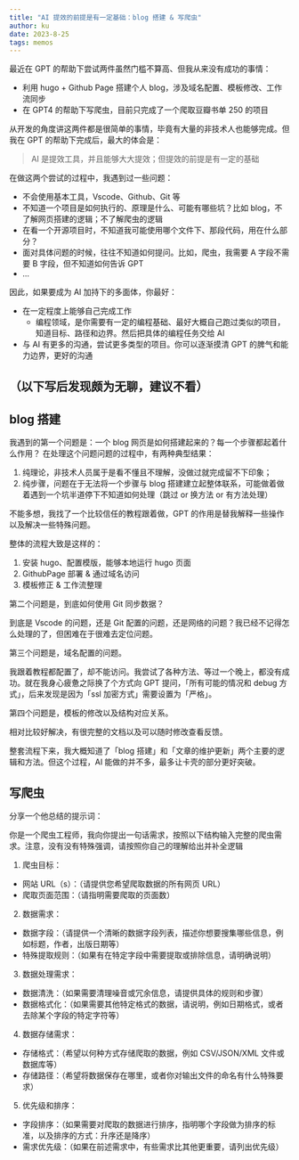 ```yaml
---
title: "AI 提效的前提是有一定基础：blog 搭建 & 写爬虫"
author: ku
date: 2023-8-25
tags: memos
---
```


最近在 GPT 的帮助下尝试两件虽然门槛不算高、但我从来没有成功的事情：

- 利用 hugo + Github Page 搭建个人 blog，涉及域名配置、模板修改、工作流同步
- 在 GPT4 的帮助下写爬虫，目前只完成了一个爬取豆瓣书单 250 的项目

从开发的角度讲这两件都是很简单的事情，毕竟有大量的非技术人也能够完成。但我在 GPT 的帮助下完成后，最大的体会是：

> AI 是提效工具，并且能够大大提效；但提效的前提是有一定的基础

在做这两个尝试的过程中，我遇到过一些问题：

- 不会使用基本工具，Vscode、Github、Git 等
- 不知道一个项目是如何执行的、原理是什么、可能有哪些坑？比如 blog，不了解网页搭建的逻辑；不了解爬虫的逻辑
- 在看一个开源项目时，不知道我可能使用哪个文件下、那段代码，用在什么部分？
- 面对具体问题的时候，往往不知道如何提问。比如，爬虫，我需要 A 字段不需要 B 字段，但不知道如何告诉 GPT
- ...

因此，如果要成为 AI 加持下的多面体，你最好：

- 在一定程度上能够自己完成工作
  - 编程领域，是你需要有一定的编程基础、最好大概自己跑过类似的项目，知道目标、路径和边界。然后把具体的编程任务交给 AI
- 与 AI 有更多的沟通，尝试更多类型的项目。你可以逐渐摸清 GPT 的脾气和能力边界，更好的沟通

（以下写后发现颇为无聊，建议不看）
---

## blog 搭建

我遇到的第一个问题是：一个 blog 网页是如何搭建起来的？每一个步骤都起着什么作用？
在处理这个问题问题的过程中，有两种典型结果：

1. 纯理论，非技术人员属于是看不懂且不理解，没做过就完成留不下印象；
2. 纯步骤，问题在于无法将一个步骤与 blog 搭建建立起整体联系，可能做着做着遇到一个坑半道停下不知道如何处理（跳过 or 换方法 or 有方法处理）

不能多想，我找了一个比较信任的教程跟着做，GPT 的作用是替我解释一些操作以及解决一些特殊问题。

整体的流程大致是这样的：

1. 安装 hugo、配置模版，能够本地运行 hugo 页面
2. GithubPage 部署 & 通过域名访问
3. 模板修正 & 工作流整理

第二个问题是，到底如何使用 Git 同步数据？

到底是 Vscode 的问题，还是 Git 配置的问题，还是网络的问题？我已经不记得怎么处理的了，但困难在于很难去定位问题。

第三个问题是，域名配置的问题。

我跟着教程都配置了，却不能访问。我尝试了各种方法、等过一个晚上，都没有成功。就在我身心疲惫之际换了个方式向 GPT 提问，「所有可能的情况和 debug 方式」，后来发现是因为「ssl 加密方式」需要设置为「严格」。

第四个问题是，模板的修改以及结构对应关系。

相对比较好解决，有很完整的文档以及可以随时修改查看反馈。

整套流程下来，我大概知道了「blog 搭建」和「文章的维护更新」两个主要的逻辑和方法。但这个过程，AI 能做的并不多，最多让卡壳的部分更好突破。

## 写爬虫

分享一个他总结的提示词：

你是一个爬虫工程师，我向你提出一句话需求，按照以下结构输入完整的爬虫需求。注意，没有没有特殊强调，请按照你自己的理解给出并补全逻辑

1. 爬虫目标：

- 网站 URL（s）：（请提供您希望爬取数据的所有网页 URL）
- 爬取页面范围：（请指明需要爬取的页面数）

2. 数据需求：

- 数据字段：（请提供一个清晰的数据字段列表，描述你想要搜集哪些信息，例如标题，作者，出版日期等）
- 特殊提取规则：（如果有在特定字段中需要提取或排除信息，请明确说明）

3. 数据处理需求：

- 数据清洗：（如果需要清理噪音或冗余信息，请提供具体的规则和步骤）
- 数据格式化：（如果需要其他特定格式的数据，请说明，例如日期格式，或者去除某个字段的特定字符等）

4. 数据存储需求：

- 存储格式：（希望以何种方式存储爬取的数据，例如 CSV/JSON/XML 文件或数据库等）
- 存储路径：（希望将数据保存在哪里，或者你对输出文件的命名有什么特殊要求）

5. 优先级和排序：

- 字段排序：（如果需要对爬取的数据进行排序，指明哪个字段做为排序的标准，以及排序的方式：升序还是降序）
- 需求优先级：（如果在前述需求中，有些需求比其他更重要，请列出优先级）
